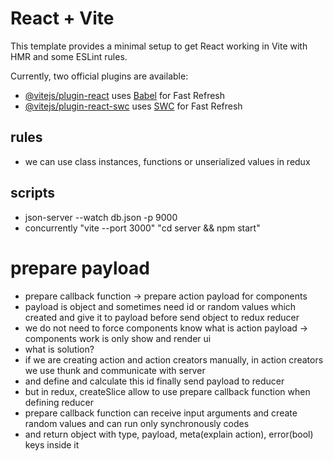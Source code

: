 # React + Vite

This template provides a minimal setup to get React working in Vite with HMR and some ESLint rules.

Currently, two official plugins are available:

- [@vitejs/plugin-react](https://github.com/vitejs/vite-plugin-react/blob/main/packages/plugin-react/README.md) uses [Babel](https://babeljs.io/) for Fast Refresh
- [@vitejs/plugin-react-swc](https://github.com/vitejs/vite-plugin-react-swc) uses [SWC](https://swc.rs/) for Fast Refresh

## rules

- we can use class instances, functions or unserialized values in redux

## scripts

- json-server --watch db.json -p 9000
- concurrently "vite --port 3000" "cd server && npm start"

# prepare payload

- prepare callback function -> prepare action payload for components
- payload is object and sometimes need id or random values which created and give it to payload before send object to
  redux reducer
- we do not need to force components know what is action payload -> components work is only show and render ui
- what is solution?
- if we are creating action and action creators manually, in action creators we use thunk and communicate with server
- and define and calculate this id finally send payload to reducer
- but in redux, createSlice allow to use prepare callback function when defining reducer
- prepare callback function can receive input arguments and create random values and can run only synchronously codes
- and return object with type, payload, meta(explain action), error(bool) keys inside it